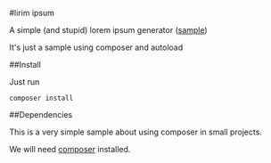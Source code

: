 #lirim ipsum

A simple (and stupid) lorem ipsum generator ([sample](http://lirimipsim.maztch.es))

It's just a sample using composer and autoload

##Install

Just run

	composer install

##Dependencies

This is a very simple sample about using composer in small projects.

We will need [composer](https://getcomposer.org/) installed.

